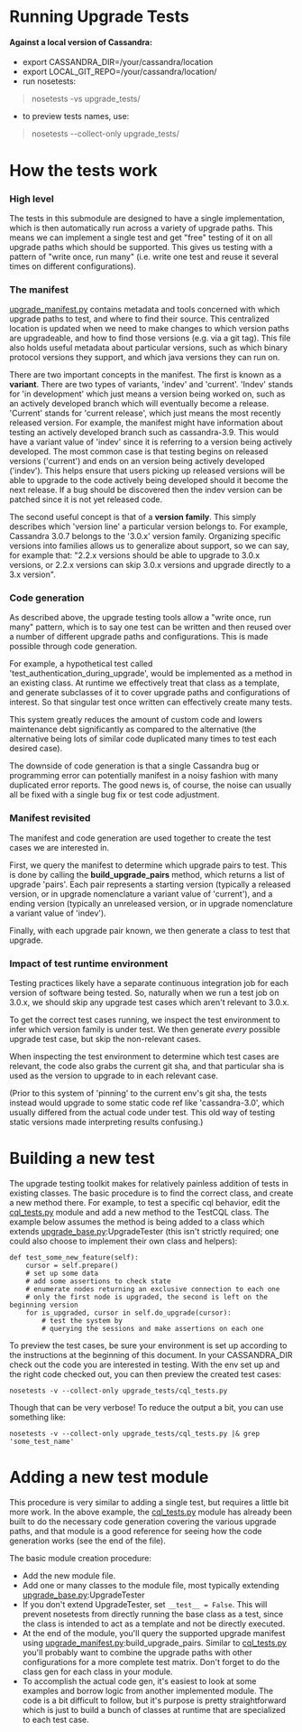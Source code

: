 # Running Upgrade Tests

#### Against a local version of Cassandra:
- export CASSANDRA_DIR=/your/cassandra/location
- export LOCAL_GIT_REPO=/your/cassandra/location/
- run nosetests:
> nosetests -vs upgrade_tests/
- to preview tests names, use:
> nosetests --collect-only upgrade_tests/

# How the tests work

### High level

The tests in this submodule are designed to have a single implementation,
which is then automatically run across a variety of upgrade paths. This means
we can implement a single test and get "free" testing of it on all upgrade paths
which should be supported. This gives us testing with a pattern of "write once, run many"
(i.e. write one test and reuse it several times on different configurations).

### The manifest

[upgrade_manifest.py](upgrade_manifest.py) contains metadata and tools concerned with
which upgrade paths to test, and where to find their source. This centralized
location is updated when we need to make changes to which version paths are
upgradeable, and how to find those versions (e.g. via a git tag). This file also
holds useful metadata about particular versions, such as which binary protocol versions
they support, and which java versions they can run on.

There are two important concepts in the manifest. The first is known as a
__variant__. There are two types of variants, 'indev' and 'current'. 'Indev' stands
for 'in development' which just means a version being worked on, such as an actively
developed branch which will eventually become a release. 'Current' stands
for 'current release', which just means the most recently released version. For example,
the manifest might have information about testing an actively developed branch
such as cassandra-3.9. This would have a variant value of 'indev' since it is
referring to a version being actively developed. The most common case is that
testing begins on released versions ('current') and ends on an version being actively
developed ('indev'). This helps ensure that users picking up released versions will
be able to upgrade to the code actively being developed should it become the next
release. If a bug should be discovered then the indev version can be patched since
it is not yet released code.

The second useful concept is that of a __version family__. This simply describes which
'version line' a particular version belongs to. For example, Cassandra 3.0.7 belongs
to the '3.0.x' version family. Organizing specific versions into families allows
us to generalize about support, so we can say, for example that: "2.2.x versions should be
able to upgrade to 3.0.x versions, or 2.2.x versions can skip 3.0.x versions and upgrade directly to a 3.x version".

### Code generation

As described above, the upgrade testing tools allow a "write once, run many"
pattern, which is to say one test can be written and then reused over a number
of different upgrade paths and configurations. This is made possible through code generation.

For example, a hypothetical test called 'test_authentication_during_upgrade',
would be implemented as a method in an existing class. At runtime we
effectively treat that class as a template, and generate subclasses of it to cover
upgrade paths and configurations of interest. So that singular test once written
can effectively create many tests.

This system greatly reduces the amount of custom code and lowers maintenance debt
significantly as compared to the alternative (the alternative being lots of similar code duplicated many times to test each desired case).

The downside of code generation is that a single Cassandra bug or programming
error can potentially manifest in a noisy fashion with many duplicated error reports.
The good news is, of course, the noise can usually all be fixed with a single
bug fix or test code adjustment.

### Manifest revisited

The manifest and code generation are used together to create the test cases
we are interested in.

First, we query the manifest to determine which upgrade pairs to test. This is done
by calling the __build_upgrade_pairs__ method, which returns a list of upgrade
'pairs'. Each pair represents a starting version (typically a released version, or
in upgrade nomenclature a variant value of 'current'), and a ending version (typically
an unreleased version, or in upgrade nomenclature a variant value of 'indev').

Finally, with each upgrade pair known, we then generate a class to test that upgrade.

### Impact of test runtime environment

Testing practices likely have a separate continuous integration job for
each version of software being tested. So, naturally when we run a test job on 3.0.x,
we should skip any upgrade test cases which aren't relevant to 3.0.x.

To get the correct test cases running, we inspect the test environment to infer
which version family is under test. We then generate _every_ possible upgrade test
case, but skip the non-relevant cases.

When inspecting the test environment to determine which test cases are relevant, the
code also grabs the current git sha, and that particular sha is used as the version
to upgrade to in each relevant case.

(Prior to this system of 'pinning' to the current env's git sha, the tests instead would upgrade to some static code ref like 'cassandra-3.0', which usually differed from the actual
code under test. This old way of testing static versions made interpreting results
confusing.)

# Building a new test

The upgrade testing toolkit makes for relatively painless addition of tests in
existing classes. The basic procedure is to find the correct class, and create a
new method there. For example, to test a specific cql behavior, edit the
[cql_tests.py](cql_tests.py) module and add a new method to the TestCQL class. The
example below assumes the method is being added to a class which extends
[upgrade_base.py](upgrade_base.py):UpgradeTester (this isn't strictly required; one could also choose
to implement their own class and helpers):

    def test_some_new_feature(self):
        cursor = self.prepare()
        # set up some data
        # add some assertions to check state
        # enumerate nodes returning an exclusive connection to each one
        # only the first node is upgraded, the second is left on the beginning version
        for is_upgraded, cursor in self.do_upgrade(cursor):
            # test the system by
            # querying the sessions and make assertions on each one

To preview the test cases, be sure your environment is set up according to the
instructions at the beginning of this document. In your CASSANDRA_DIR check out
the code you are interested in testing. With the env set up and the right
code checked out, you can then preview the created test cases:

    nosetests -v --collect-only upgrade_tests/cql_tests.py

Though that can be very verbose! To reduce the output a bit, you can use something like:

    nosetests -v --collect-only upgrade_tests/cql_tests.py |& grep 'some_test_name'

# Adding a new test module

This procedure is very similar to adding a single test, but requires a little bit more work.
In the above example, the [cql_tests.py](cql_tests.py) module has already been built to do the necessary code generation covering the various upgrade paths, and that module is a good reference for seeing how the code generation works (see the end of the file).

The basic module creation procedure:

- Add the new module file.
- Add one or many classes to the module file, most typically extending [upgrade_base.py](upgrade_base.py):UpgradeTester
- If you don't extend UpgradeTester, set ```__test__ = False```. This will prevent
nosetests from directly running the base class as a test, since the class is intended
to act as a template and not be directly executed.
- At the end of the module, you'll query the supported upgrade manifest using
[upgrade_manifest.py](upgrade_manifest.py):build_upgrade_pairs. Similar to [cql_tests.py](cql_tests.py) you'll probably want to combine the upgrade paths with other configurations for a more complete test matrix. Don't forget to do the class gen
for each class in your module.
- To accomplish the actual code gen, it's easiest to look at some examples and borrow
logic from another implemented module. The code is a bit difficult to follow, but
it's purpose is pretty straightforward which is just to build a bunch of classes
at runtime that are specialized to each test case.
